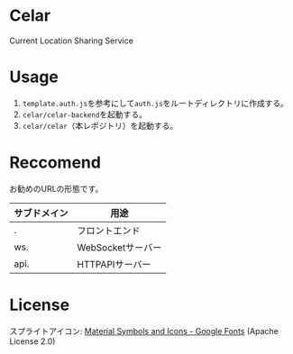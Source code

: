 # Celar
Current Location Sharing Service

# Usage
1. `template.auth.js`を参考にして`auth.js`をルートディレクトリに作成する。  
2. `celar/celar-backend`を起動する。  
3. `celar/celar`（本レポジトリ）を起動する。  

# Reccomend
お勧めのURLの形態です。

サブドメイン|用途
---|---
.|フロントエンド
ws.|WebSocketサーバー
api.|HTTPAPIサーバー

# License
スプライトアイコン: [Material Symbols and Icons - Google Fonts](https://fonts.google.com/icons) (Apache License 2.0)
